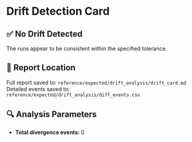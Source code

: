 # Drift Detection Card

## ✅ No Drift Detected

The runs appear to be consistent within the specified tolerance.

## 📁 Report Location

Full report saved to: `reference/expected/drift_analysis/drift_card.md`
Detailed events saved to: `reference/expected/drift_analysis/diff_events.csv`

## 🔍 Analysis Parameters

- **Total divergence events:** 0
